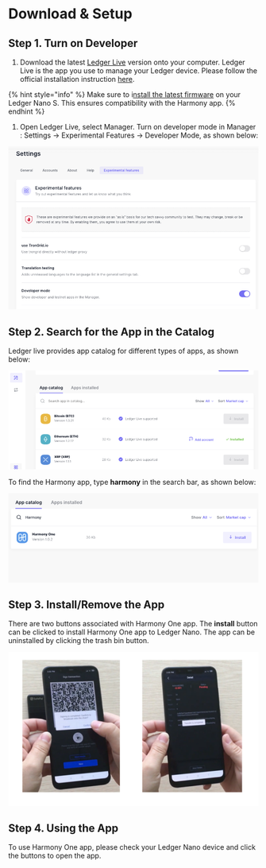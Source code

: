 # Download & Setup

## **Step 1. Turn on Developer**

1. Download the latest [Ledger Live](https://www.ledger.com/ledger-live/download) version onto your computer. Ledger Live is the app you use to manage your Ledger device.  Please follow the official installation instruction [here](https://support.ledger.com/hc/en-us/articles/360006395553).

{% hint style="info" %}
Make sure to i[nstall the latest firmware](https://support.ledgerwallet.com/hc/en-us/articles/360002731113) on your Ledger Nano S. This ensures compatibility with the Harmony app.
{% endhint %}

1. Open Ledger Live,  select Manager.  Turn on developer mode in Manager : Settings -&gt; Experimental Features -&gt; Developer Mode, as shown below:

![](../../.gitbook/assets/image%20%2835%29.png)

## **Step 2. Search for the App in the Catalog**

Ledger live provides app catalog for different types of apps, as shown below:

![](../../.gitbook/assets/image%20%2837%29.png)

To find the Harmony app, type **harmony** in the search bar, as shown below:

![](../../.gitbook/assets/image%20%2873%29.png)

## **Step 3. Install/Remove the App**

There are two buttons associated with Harmony One app. The **install** button can be clicked to install Harmony One app to Ledger Nano. The app can be uninstalled by clicking the trash bin button.

![](../../.gitbook/assets/image%20%2839%29.png)

## **Step 4. Using the App**

To use Harmony One app, please check your Ledger Nano device and click the buttons to open the app.

